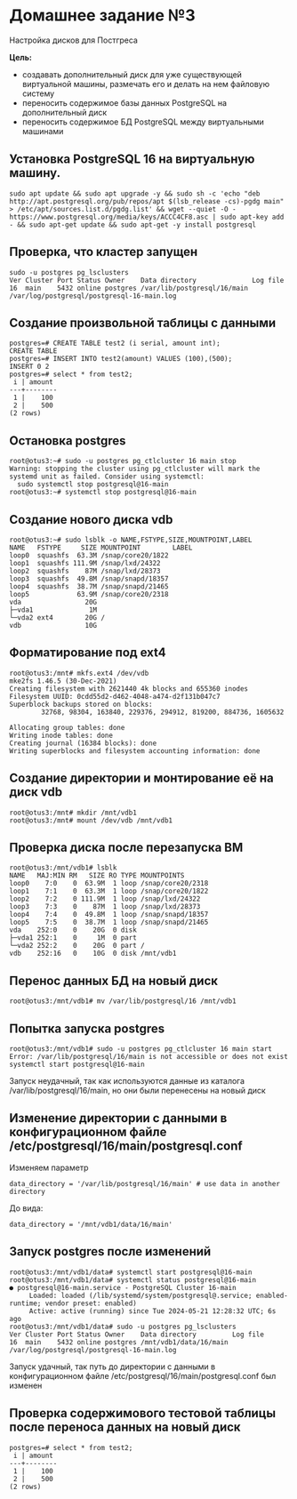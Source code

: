# Домашнее задание №3
Настройка дисков для Постгреса

**Цель:**
* создавать дополнительный диск для уже существующей виртуальной машины, размечать его и делать на нем файловую систему
* переносить содержимое базы данных PostgreSQL на дополнительный диск
* переносить содержимое БД PostgreSQL между виртуальными машинами

## Установка PostgreSQL 16 на виртуальную машину.
```
sudo apt update && sudo apt upgrade -y && sudo sh -c 'echo "deb http://apt.postgresql.org/pub/repos/apt $(lsb_release -cs)-pgdg main" > /etc/apt/sources.list.d/pgdg.list' && wget --quiet -O - https://www.postgresql.org/media/keys/ACCC4CF8.asc | sudo apt-key add - && sudo apt-get update && sudo apt-get -y install postgresql
```
## Проверка, что кластер запущен
```
sudo -u postgres pg_lsclusters
Ver Cluster Port Status Owner    Data directory              Log file
16  main    5432 online postgres /var/lib/postgresql/16/main /var/log/postgresql/postgresql-16-main.log
```
## Создание произвольной таблицы с данными
```
postgres=# CREATE TABLE test2 (i serial, amount int);
CREATE TABLE
postgres=# INSERT INTO test2(amount) VALUES (100),(500);
INSERT 0 2
postgres=# select * from test2;
 i | amount
---+--------
 1 |    100
 2 |    500
(2 rows)
```
## Остановка postgres
```
root@otus3:~# sudo -u postgres pg_ctlcluster 16 main stop
Warning: stopping the cluster using pg_ctlcluster will mark the systemd unit as failed. Consider using systemctl:
  sudo systemctl stop postgresql@16-main
root@otus3:~# systemctl stop postgresql@16-main
```
## Создание нового диска vdb
```
root@otus3:~# sudo lsblk -o NAME,FSTYPE,SIZE,MOUNTPOINT,LABEL
NAME   FSTYPE     SIZE MOUNTPOINT        LABEL
loop0  squashfs  63.3M /snap/core20/1822
loop1  squashfs 111.9M /snap/lxd/24322
loop2  squashfs    87M /snap/lxd/28373
loop3  squashfs  49.8M /snap/snapd/18357
loop4  squashfs  38.7M /snap/snapd/21465
loop5            63.9M /snap/core20/2318
vda                20G
├─vda1              1M
└─vda2 ext4        20G /
vdb                10G
```
## Форматирование под ext4
```
root@otus3:/mnt# mkfs.ext4 /dev/vdb
mke2fs 1.46.5 (30-Dec-2021)
Creating filesystem with 2621440 4k blocks and 655360 inodes
Filesystem UUID: 0cdd55d2-d462-4048-a474-d2f131b047c7
Superblock backups stored on blocks:
        32768, 98304, 163840, 229376, 294912, 819200, 884736, 1605632

Allocating group tables: done
Writing inode tables: done
Creating journal (16384 blocks): done
Writing superblocks and filesystem accounting information: done
```
## Создание директории и монтирование её на диск vdb
```
root@otus3:/mnt# mkdir /mnt/vdb1
root@otus3:/mnt# mount /dev/vdb /mnt/vdb1
```
## Проверка диска после перезапуска ВМ
```
root@otus3:/mnt/vdb1# lsblk
NAME   MAJ:MIN RM   SIZE RO TYPE MOUNTPOINTS
loop0    7:0    0  63.9M  1 loop /snap/core20/2318
loop1    7:1    0  63.3M  1 loop /snap/core20/1822
loop2    7:2    0 111.9M  1 loop /snap/lxd/24322
loop3    7:3    0    87M  1 loop /snap/lxd/28373
loop4    7:4    0  49.8M  1 loop /snap/snapd/18357
loop5    7:5    0  38.7M  1 loop /snap/snapd/21465
vda    252:0    0    20G  0 disk
├─vda1 252:1    0     1M  0 part
└─vda2 252:2    0    20G  0 part /
vdb    252:16   0    10G  0 disk /mnt/vdb1
```
## Перенос данных БД на новый диск
```
root@otus3:/mnt/vdb1# mv /var/lib/postgresql/16 /mnt/vdb1
```

## Попытка запуска postgres
```
root@otus3:/mnt/vdb1# sudo -u postgres pg_ctlcluster 16 main start
Error: /var/lib/postgresql/16/main is not accessible or does not exist
systemctl start postgresql@16-main
```
Запуск неудачный, так как используются данные из каталога /var/lib/postgresql/16/main, но они были перенесены на новый диск

## Изменение директории с данными в конфигурационном файле /etc/postgresql/16/main/postgresql.conf
Изменяем параметр
```
data_directory = '/var/lib/postgresql/16/main' # use data in another directory
```
До вида:
```
data_directory = '/mnt/vdb1/data/16/main'  
```
## Запуск postgres после изменений
```
root@otus3:/mnt/vdb1/data# systemctl start postgresql@16-main
root@otus3:/mnt/vdb1/data# systemctl status postgresql@16-main
● postgresql@16-main.service - PostgreSQL Cluster 16-main
     Loaded: loaded (/lib/systemd/system/postgresql@.service; enabled-runtime; vendor preset: enabled)
     Active: active (running) since Tue 2024-05-21 12:28:32 UTC; 6s ago
root@otus3:/mnt/vdb1/data# sudo -u postgres pg_lsclusters	 
Ver Cluster Port Status Owner    Data directory         Log file
16  main    5432 online postgres /mnt/vdb1/data/16/main /var/log/postgresql/postgresql-16-main.log
```
Запуск удачный, так путь до директории с данными в конфигурационном файле /etc/postgresql/16/main/postgresql.conf был изменен
## Проверка содержимового тестовой таблицы после переноса данных на новый диск
```
postgres=# select * from test2;
 i | amount
---+--------
 1 |    100
 2 |    500
(2 rows)
```
